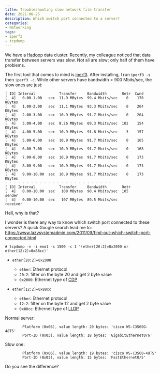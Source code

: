 ```yaml
---
title: Troubleshooting slow network file transfer
date: 2021-06-25
description: Which switch port connected to a server?
categories:
- Networking
tags:
- iperf3
- tcpdump
---
```

We have a [Hadoop](https://hadoop.apache.org/) data cluster. Recently, my colleague noticed that data transfer between servers was slow. Not all are slow; only half of them have problems.

The first tool that comes to mind is [iperf3](https://github.com/esnet/iperf). After installing, I run `iperf3 -s` then `iperf3 -c`. While other servers have bandwidth > 900 Mbits/sec, the slow ones are just:

```shell
[ ID] Interval           Transfer     Bandwidth       Retr  Cwnd
[  4]   0.00-1.00   sec  11.9 MBytes  99.4 Mbits/sec    0    170 KBytes
[  4]   1.00-2.00   sec  11.1 MBytes  93.3 Mbits/sec    0    204 KBytes
[  4]   2.00-3.00   sec  10.9 MBytes  91.7 Mbits/sec    0    204 KBytes
[  4]   3.00-4.00   sec  8.26 MBytes  69.3 Mbits/sec  102    154 KBytes
[  4]   4.00-5.00   sec  10.9 MBytes  91.8 Mbits/sec    3    157 KBytes
[  4]   5.00-6.00   sec  10.9 MBytes  91.7 Mbits/sec    0    165 KBytes
[  4]   6.00-7.00   sec  10.9 MBytes  91.7 Mbits/sec    0    168 KBytes
[  4]   7.00-8.00   sec  10.9 MBytes  91.7 Mbits/sec    0    173 KBytes
[  4]   8.00-9.00   sec  10.9 MBytes  91.7 Mbits/sec    0    173 KBytes
[  4]   9.00-10.00  sec  10.9 MBytes  91.7 Mbits/sec    0    173 KBytes
- - - - - - - - - - - - - - - - - - - - - - - - -
[ ID] Interval           Transfer     Bandwidth       Retr
[  4]   0.00-10.00  sec   108 MBytes  90.4 Mbits/sec  105             sender
[  4]   0.00-10.00  sec   107 MBytes  89.5 Mbits/sec                  receiver
```

Hell, why is that?

I wonder is there any way to know which switch port connected to these servers? A quick Google search lead me to: https://www.lazysystemadmin.com/2011/09/find-out-which-switch-port-connected.html

```shell
# tcpdump -v -i eno1 -s 1500 -c 1 '(ether[20:2]=0x2000 or ether[12:2]=0x88cc)'
```

- `ether[20:2]=0x2000`
  - `ether`: Ethernet protocol
  - `20:2`: filter on the byte 20 and get 2 byte value
  - `0x2000`: Ethernet type of [CDP](https://wiki.wireshark.org/CDP)
    
- `ether[12:2]=0x88cc`
    - `ether`: Ethernet protocol
    - `12:2`: filter on the byte 12 and get 2 byte value
    - `0x88cc`: Ethernet type of [LLDP](https://wiki.wireshark.org/LinkLayerDiscoveryProtocol)
  
Normal server:

```shell
        Platform (0x06), value length: 20 bytes: 'cisco WS-C3560G-48TS'
        Port-ID (0x03), value length: 18 bytes: 'GigabitEthernet0/6'
```

Slow one:

```shell
        Platform (0x06), value length: 19 bytes: 'cisco WS-C3560-48TS'
        Port-ID (0x03), value length: 15 bytes: 'FastEthernet0/5'
```

Do you see the difference?